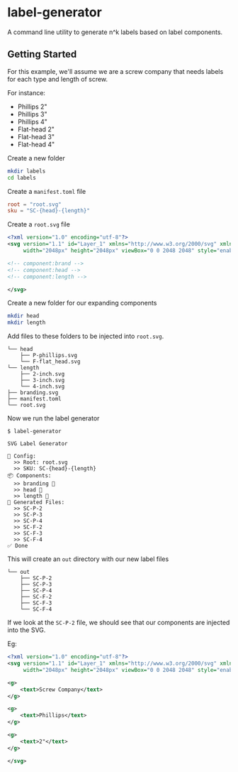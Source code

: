 # label-generator

A command line utility to generate n^k labels based on label components.

## Getting Started

For this example, we'll assume we are a screw company that needs labels for each type and length of screw.

For instance:

- Phillips 2"
- Phillips 3"
- Phillips 4"
- Flat-head 2"
- Flat-head 3"
- Flat-head 4"

Create a new folder

```bash
mkdir labels
cd labels
```

Create a `manifest.toml` file

```toml
root = "root.svg"
sku = "SC-{head}-{length}"
```

Create a `root.svg` file

```svg
<?xml version="1.0" encoding="utf-8"?>
<svg version="1.1" id="Layer_1" xmlns="http://www.w3.org/2000/svg" xmlns:xlink="http://www.w3.org/1999/xlink" x="0px" y="0px"
	 width="2048px" height="2048px" viewBox="0 0 2048 2048" style="enable-background:new 0 0 2048 2048;" xml:space="preserve">

<!-- component:brand -->
<!-- component:head -->
<!-- component:length -->

</svg>
```

Create a new folder for our expanding components

```bash
mkdir head
mkdir length
```

Add files to these folders to be injected into `root.svg`.

```
└── head
    ├── P-phillips.svg
    └── F-flat_head.svg
└── length
    ├── 2-inch.svg
    ├── 3-inch.svg
    └── 4-inch.svg
├── branding.svg
├── manifest.toml
└── root.svg
```

Now we run the label generator

```
$ label-generator

SVG Label Generator

🔧 Config:
  >> Root: root.svg
  >> SKU: SC-{head}-{length}
📦 Components:
  >> branding 📝
  >> head 📂
  >> length 📂
💾 Generated Files:
  >> SC-P-2
  >> SC-P-3
  >> SC-P-4
  >> SC-F-2
  >> SC-F-3
  >> SC-F-4
✅ Done
```

This will create an `out` directory with our new label files

```
└── out
    ├── SC-P-2
    ├── SC-P-3
    ├── SC-P-4
    ├── SC-F-2
    ├── SC-F-3
    └── SC-F-4
```

If we look at the `SC-P-2` file, we should see that our components are injected into the SVG.

Eg:

```svg
<?xml version="1.0" encoding="utf-8"?>
<svg version="1.1" id="Layer_1" xmlns="http://www.w3.org/2000/svg" xmlns:xlink="http://www.w3.org/1999/xlink" x="0px" y="0px"
	 width="2048px" height="2048px" viewBox="0 0 2048 2048" style="enable-background:new 0 0 2048 2048;" xml:space="preserve">

<g>
    <text>Screw Company</text>
</g>

<g>
    <text>Phillips</text>
</g>

<g>
    <text>2"</text>
</g>

</svg>
```
